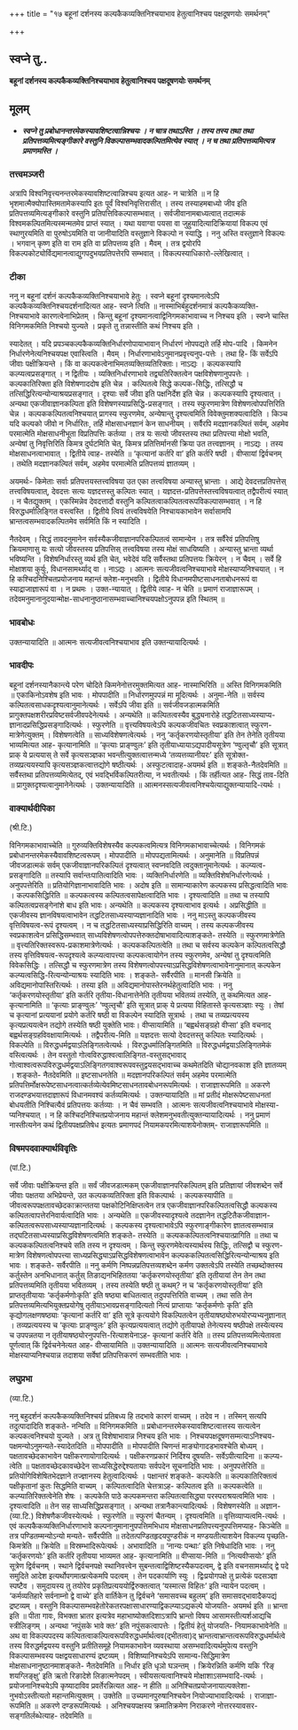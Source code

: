 +++
title = "१७ बहूनां दर्शनस्य कल्पकैकव्यक्तिनिश्चयाभाव हेतुत्वानिश्चय पक्षदूषणयोः समर्थनम्"

+++


## स्वप्ने तु..

**बहूनां दर्शनस्य कल्पकैकव्यक्तिनिश्चयाभाव हेतुत्वानिश्चय पक्षदूषणयोः समर्थनम्**

## **मूलम्**

- ***स्वप्ने तु प्रबोधानन्तरमेकस्यावशिष्टत्वान्निश्चयः । न चात्र तथाऽस्ति । तस्य तस्य तथा तथा प्रतिपत्तव्यमित्यङ्गीकारे वस्तुनि विकल्पासम्भवादकल्पितमित्येव स्यात् । न च तथा प्रतिपत्तव्यमित्यत्र प्रमाणमस्ति ।***

### **तत्त्वमञ्जरी**

अत्रापि विश्वनिवृत्त्यनन्तरमेकस्यावशिष्टत्वान्निश्चय इत्यत आह- न चात्रेति ॥ न हि भृशमात्मैक्योपास्तिमतामेकस्यापि इतः पूर्वं विश्वनिवृत्तिरासीत् । तस्य तस्याहमबाध्यो जीव इति प्रतिपत्तव्यमित्यङ्गीकारे वस्तुनि प्रतिपत्तिविकल्पासम्भवात् । सर्वजीवानामबाध्यत्वात् तदात्मकं विश्वमकल्पितमित्यस्मन्मतमेव प्राप्तं स्यात् । यथा यवाग्वा पयसा वा जुहुयादित्यादिक्रियायां विकल्प एवं स्थाणुरयमिति वा पुरुषोऽयमिति वा जानीयादिति वस्तुज्ञाने विकल्पो न स्याद्धि । ननु अस्ति वस्तुज्ञाने विकल्पः । भगवान् कृष्ण इति वा राम इति वा प्रतिपत्तव्य इति । मैवम् । तत्र द्वयोरपि विकल्पकोट्योर्विद्यमानत्वाद्युगपदुभयप्रतिपत्तेरपि सम्भवात् । विकल्पस्याधिकारो-ल्लेखित्वात् ।

### **टीका** 

ननु न बहूनां दर्शनं कल्पकैकव्यक्तिनिश्चयाभावे हेतुः । स्वप्ने बहूनां दृश्यमानत्वेऽपि कल्पकैकव्यक्तिनिश्चयदर्शनादित्यत आह- स्वप्ने त्विति ॥ नास्माभिर्बहुदर्शनमात्रं कल्पकैकव्यक्ति-निश्चयाभावे कारणत्वेनाभिप्रेतम्
। किन्तु बहूनां दृश्यमानत्वाद्विनिगमकाभावाच्च न निश्चय इति । स्वप्ने चास्ति विनिगमकमिति निश्चयो युज्यते । प्रकृते तु तन्नास्तीति कथं निश्चय इति ।

स्यादेतत् । यदि प्रपञ्चकल्पकैकव्यक्तिनिर्धारणोपायाभावान् निर्धारणं नोपपद्यते तर्हि मोप-पादि । किमनेन निर्धारणेनेत्यनिश्चयपक्ष एवास्त्विति । मैवम् । निर्धारणाभावेऽनुमानप्रवृत्त्यनुप-पत्तेः । तथा हि- किं सर्वेऽपि जीवाः पक्षीक्रियन्ते । किं वा कल्पकत्वेनाभिमतव्यक्तिव्यतिरिक्ताः। नाऽद्यः । कल्पकस्यापि कल्प्यत्वप्रसङ्गात् । न द्वितीयः । व्यक्तिनिर्धारणाभावे तद्व्यतिरिक्तत्वेन पक्षविशेषणानुपपत्तेः । कल्पकातिरिक्ता इति विशेषणाददोष इति चेन्न । कल्पितत्वे सिद्धे कल्पक-सिद्धिः, तत्सिद्धौ च तत्सिद्धिरित्यन्योन्याश्रयप्रसङ्गात् । दृश्याः सर्वे जीवा इति पक्षनिर्देश इति चेन्न । कल्पकस्यापि दृश्यत्वात्
। अन्यथा एकजीवाज्ञानकल्पिता इति विशेषणस्याप्रसिद्धि-प्रसङ्गात् । तस्य स्फुरणमात्रेण विशेषणत्वोपपत्तिरिति चेन्न । कल्पककल्पितत्वनिश्चयात् प्रागस्य स्फुरणमेव, अन्येषान्तु दृश्यत्वमिति विवेक्तुमशक्यत्वादिति । किञ्च यदि कल्पको जीवो न निर्धारितः, तर्हि मोक्षसाधनज्ञानं केन साधनीयम् । सर्वैरपि मदज्ञानकल्पितं सर्वम्, अहमेव परमात्मेति मोक्षसाधनीभूता विप्रतिपत्तिः कर्तव्या । तत्र यः सत्यो जीवस्तस्य तथा प्रतिपत्त्या मोक्षो भवति, अन्येषां तु निवृत्तिरिति किमत्र दुर्घटमिति चेत्, किमत्र प्रतित्तिर्मानसी क्रिया उत तत्त्वज्ञानम् । नाऽद्यः । तस्य मोक्षसाधनत्वाभावात् । द्वितीये त्वाह- तस्येति ॥ ‘कृत्यानां कर्तरि वा’ इति कर्तरि षष्ठी । वीप्सायां द्विर्वचनम् । तथेति मदज्ञानकल्पितं सर्वम्, अहमेव परमात्मेति प्रतिपत्तव्यं ज्ञातव्यम् ।

अयमर्थः- किमेताः सर्वाः प्रतिपत्तयस्तत्त्वविषया उत एका तत्त्वविषया अन्यास्तु भ्रान्ताः । आद्ये देवदत्तप्रतिपत्तेस् तत्त्वविषयत्वात्, देवदत्तः सत्यः यज्ञदत्तस्तु कल्पितः स्यात् । यज्ञदत्त-प्रतिपत्तेस्तत्त्वविषयत्वात् तद्वैपरीत्यं स्यात् । न चैतद्युक्तम् । एकस्मिन्नेव देवदत्तादौ वस्तुनि कल्पितत्वाकल्पितत्वरूपविकल्पासम्भवात् । न हि विरुद्धधर्मालिङ्गित वस्त्वस्ति । द्वितीये त्वियं तत्त्वविषयेति निश्चायकाभावेन सर्वासामपि
भ्रान्तत्वसम्भवादकल्पितमेव सर्वमिति किं न स्यादिति ।

नैतदेवम् । सिद्धं तावदनुमानेन सर्वस्यैकजीवाज्ञानपरिकल्पितत्वं सामान्येन । तत्र सर्वैरेवं प्रतिपत्तिषु क्रियमाणासु यः सत्यो जीवस्तस्य प्रतिपत्तिस् तत्त्वविषया तस्य मोक्षं साधयिष्यति । अन्यास्तु भ्रान्ता व्यर्था भविष्यन्ति । विशेषनिर्धारस्तु व्यर्थ इति चेत्, भवेदेवं यदि सर्वैस्तथा प्रतिपत्तयः क्रियेरन् । न चैवम् । सर्वे हि मोक्षाशया कुर्युः, विधानसामर्थ्याद् वा । नाऽद्यः । आत्मनः सत्यजीवत्वनिश्चयाभावे मोक्षस्याप्यनिश्चयात् । न हि कश्चिदनिश्चितप्रयोजनाय महान्तं क्लेश-मनुभवति । द्वितीये विधानमपीष्टसाधनताबोधनरूपं वा स्याद्राजाज्ञारूपं वा । न प्रथमः । उक्त-न्यायात् । द्वितीये त्वाह- न चेति ॥ प्रमाणं राजाज्ञारूपम् । तदेवमनुमानानुदयान्मोक्ष-साधनानुष्ठानासम्भवाच्चानिश्चयपक्षोऽनुपपन्न इति स्थितम् ॥

### **भावबोधः** 

उक्तन्यायादिति ॥ आत्मनः सत्यजीवत्वनिश्चयाभाव इति उक्तन्यायादित्यर्थः ।

### **भावदीपः** 

बहूनां दर्शनस्यानैकान्त्ये परेण चोदिते किमनेनोत्तरमुक्तमित्यत आह- नास्माभिरिति ॥ अस्ति विनिगमकमिति ॥ एकाकिनोऽवशेष इति भावः । मोपपादीति ॥ निर्धारणमुपपन्नं मा मूदित्यर्थः । अनुमा-नेति ॥ सर्वस्य कल्पितत्वसाधकदृश्यत्वानुमानेत्यर्थः । सर्वेऽपि जीवा इति ॥ सर्वजीवजडात्मकमिति प्रागुक्तपक्षशरीरप्रविष्टसर्वजीवपदेनेत्यर्थः । अन्यथेति ॥ कल्पितत्वस्यैव बुद्ध्यनारोहे तद्धटितसाध्यस्याप्य-ज्ञानादप्रसिद्धिप्रसङ्गादित्यर्थः । स्फुरणेति ॥ वृत्त्यविषयत्वेऽपि कल्पकजीवचितः स्वप्रकाशत्वात् स्फुरण-मात्रेणेत्युक्तम् । विशेषणत्वेति ॥ साध्यविशेषणत्वेत्यर्थः । ननु ‘कर्तृकरणयोस्तृतीया’ इति तेन तेनेति तृतीयया भाव्यमित्यत आह- कृत्यानामिति ॥ ‘कृत्याः प्राङ्ण्वुलः’ इति तृतीयाध्यायाऽद्यपादीयसूत्रेण ‘ण्वुल्तृचौ’ इति सूत्रात् प्राक् ये प्रत्ययास् ते सर्वे कृत्यसञ्ज्ञका भवन्तीत्युक्तत्वात्तन्मध्ये ‘तव्यत्तव्यानीयरः’ इति सूत्रोक्त-तव्यप्रत्ययस्यापि कृत्यसञ्ज्ञकत्वात्तद्योगे षष्ठीत्यर्थः । अस्फुटत्वादाह-अयमर्थ इति ॥ शङ्कते-नैतदेवमिति ॥ सर्वैस्तथा प्रतिपत्तव्यमित्येतद्, एवं भवद्भिर्विकल्पितरीत्या, न भवतीत्यर्थः । किं तर्हीत्यत आह- सिद्धं ताव-दिति ॥ प्रागुक्तदृश्यत्वानुमानेनेत्यर्थः । उक्तन्यायादिति ॥ आत्मनस्सत्यजीवत्वनिश्चयेत्याद्युक्तन्यायादि-त्यर्थः ।

### **वाक्यार्थदीपिका** 

(श्री.टि.)

विनिगमकाभावाच्चेति ॥ गुरुव्यक्तिविशेषस्यैव कल्पकत्वमित्यत्र विनिगमकाभावाच्चेत्यर्थः । विनिगमकं प्रबोधानन्तरमेकस्यैवावशिष्टत्वरूपम् । मोपपादीति ॥ मोपपद्यतामित्यर्थः । अनुमानेति ॥ विप्रतिपन्नं जीवजडात्मकं सर्वम् एकजीवाज्ञानपरिकल्पितं दृश्यत्वात् स्वप्नवदिति त्वदुक्तानुमानेत्यर्थः । कल्प्यत्व-प्रसङ्गादिति ॥ तस्यापि सर्वान्तःपातित्वादिति भावः । व्यक्तिनिर्धारणेति ॥ व्यक्तिविशेषनिर्धारणेत्यर्थः । अनुपपत्तेरिति ॥ प्रतियोगिज्ञानाभावादिति भावः । अदोष इति ॥ सामान्याकारेण कल्पकस्य प्रसिद्धत्वादिति भावः । कल्पकसिद्धिरिति ॥ कल्पकत्वस्य कल्पितत्वसापेक्षत्वादिति भावः । दृश्यत्वादिति ॥ तथा च तस्यापि कल्पितत्वप्रसङ्गेनांशे बाध इति भावः। अन्यथेति ॥ कल्पकस्य दृश्यत्वाभाव इत्यर्थः । अप्रसिद्धीति ॥ एकजीवस्य ज्ञानविषयत्वाभावेन तद्धटितसाध्यस्याप्यज्ञानादिति भावः । ननु माऽस्तु कल्पकजीवस्य वृत्तिविषयत्व-रूपं दृश्यत्वम् । न च तद्धटितसाध्यस्याप्रसिद्धिरिति वाच्यम् । तस्य कल्पकजीवस्य स्वप्रकाशत्वेन प्रसिद्धिसम्भवात् साध्यविशेषणत्वोपपत्तेरुक्तदोषाभावादित्याशङ्कते- तस्येति ॥ स्फुरणमात्रेणेति ॥ वृत्त्यतिरिक्तस्वरूप-प्रकाशमात्रेणेत्यर्थः । कल्पककल्पितत्वेति ॥ तथा च सर्वस्य कल्पकेन कल्पितत्वसिद्धौ तस्य वृत्तिविषयत्व-रूपदृश्यत्वे कल्प्यत्वापत्त्या कल्पकत्वायोगेन तस्य स्फुरणमेव, अन्येषां तु दृश्यत्वमिति विवेकसिद्धिः । तत्सिद्धौ च स्फुरणमात्रेण तस्य विशेषणत्वोपपत्त्याऽप्रसिद्धविशेषणत्वाभावेनानुमानात् कल्पकेन कल्प्यत्वसिद्धि-रित्यन्योन्याश्रयः स्यादिति भावः । शङ्कते- सर्वैरपीति ॥ मानसी क्रियेति ॥ अविद्यमानोपास्तिरित्यर्थः । तस्या इति ॥ अविद्यमानोपास्तेरनर्थहेतुत्वादिति भावः । ननु ‘कर्तृकरणयोस्तृतीया’ इति कर्तरि तृतीया-विधानात्तेनेति तृतीयया भवितव्यं तस्येति, तु कथमित्यत आह- कृत्यानामिति ॥ ‘कृत्याः प्राङ्ण्वुलः’ ‘ण्वुल्तृचौ’ इति सूत्रात् प्राक् ये प्रत्यया विहितास्ते कृत्यसञ्ज्ञाः स्युः । तेषां च कृत्यानां प्रत्ययानां प्रयोगे कर्तरि षष्ठी वा विकल्पेन स्यादिति सूत्रार्थः । तथा च तव्यप्रत्ययस्य कृत्यप्रत्ययत्वेन तद्योगे तस्येति षष्ठी युक्तेति भावः। वीप्सायामिति ॥ ‘बह्वर्थसङ्ग्रहो वीप्सा’ इति वचनाद् बह्वर्थसङ्ग्रहविवक्षायामित्यर्थः । तद्वैपरीत्य-मिति ॥ यज्ञदत्तः सत्यो देवदत्तस्तु कल्पितः स्यादित्यर्थः । विकल्पेति ॥ विरुद्धधर्मद्वयाऽलिङ्गितत्वेत्यर्थः । विरुद्धधर्मालिङ्गितमिति ॥ विरुद्धधर्मद्वयाऽलिङ्गितमेकं वस्त्वित्यर्थः । तेन वस्तुतो गोत्वविरुद्धाश्वत्वालिङ्गित-वस्तुसद्भावाद् गोत्वाश्वत्वरूपविरुद्धधर्मद्वयाऽलिङ्गितगवाश्वरूपवस्तुद्वयसद्भावाच्च कथमेतदिति चोद्यानवकाश इति ज्ञातव्यम् । शङ्कते- नैतदेवमिति ॥ इष्टसाधनतेति ॥ मदज्ञानपरिकल्पितं सर्वम् अहमेव परमात्मेति प्रतिपत्तिर्मोक्षरूपेष्टसाधनत्वात्कर्तव्येत्येवमिष्टसाधनतावबोधनरूपमित्यर्थः । राजाज्ञारूपमिति ॥ अकरणे राजदण्डभयात्तदाज्ञारूपं विधानमवश्यं कर्तव्यमित्यर्थः । उक्तन्यायादिति ॥ मां प्रतीदं मोक्षरूपेष्टसाधनतां बोधयतीति निश्चित्यैवं प्रतिपत्तयः कर्तव्याः । न चैवं सम्भवति । आत्मनः सत्यजीवत्वनिश्चयाभावे मोक्षस्या-प्यनिश्चयात् । न हि कश्चिदनिश्चितप्रयोजनाय महान्तं क्लेशमनुभवतीत्युक्तन्यायादित्यर्थः । ननु प्रमाणं नास्तीत्यनेन कथं द्वितीयपक्षप्रतिषेध इत्यतः प्रमाणपदं नियामकपरमित्याशयेनोक्तम्- राजाज्ञारूपमिति ॥

### **विषमपदवाक्यार्थविवृतिः**

(पां.टि.)

सर्वे जीवाः पक्षीक्रियन्त इति ॥ सर्वं जीवजडात्मकम् एकजीवाज्ञानपरिकल्पितम् इति प्रतिज्ञायां जीवशब्देन सर्वे जीवाः पक्षतया अभिप्रेयन्ते, उत कल्पकव्यतिरिक्ता इति विकल्पार्थः । कल्पकस्यापीति ॥ जीवत्वरूपपक्षतावच्छेदकाक्रान्ततया पक्षकोटिनिक्षिप्तत्वेन तत्र एकजीवाज्ञानपरिकल्पितत्वसिद्धौ कल्पकस्य कल्पितत्वापत्तेरनिवार्यत्वादिति भावः । अन्यथेति ॥ एकजीवस्यादृश्यत्वे तदज्ञानेन तद्धटितैकजीवाज्ञान-कल्पितत्वरूपसाध्यस्याप्यज्ञानादित्यर्थः । कल्पकस्य दृश्यत्वाभावेऽपि स्फुरणाङ्गीकारेण ज्ञातत्वसम्भवान्न तद्घटितसाध्यस्याप्रसिद्धविशेषणत्वमिति शङ्कते- तस्येति ॥ कल्पककल्पितत्वनिश्चयात्प्रागिति ॥ तथा च कल्पककल्पितत्वनिश्चये सति तस्य न दृश्यत्वम् । किन्तु स्फुरणमेवेत्यस्यार्थस्य सिद्धिः, तत्सिद्वौ च स्फुरण-मात्रेण विशेषणत्वोपपत्त्या साध्यप्रसिद्ध्याऽप्रसिद्धविशेषणत्वाभावेन कल्पककल्पितत्वसिद्धिरित्यन्योन्याश्रय इति भावः । शङ्कते- सर्वैरपीति ॥ ननु कर्मणि निष्पन्नप्रतिपत्तव्यशब्देन कर्मण उक्तत्वेऽपि तस्येति तच्छब्दोक्तस्य कर्तुस्तेन अनभिधानात् कर्तुस् तिङाद्यनभिहिततया ‘कर्तृकरणयोस्तृतीया’ इति तृतीयायां तेन तेन तथा प्रतिपत्तव्यमिति तृतीयया भवितव्यम् । तस्य तस्येति षष्ठी तु कथम्? न च ‘कर्तृकरणयोस्तृतीया’ इति प्राप्ततृतीयायाः ‘कर्तृकर्मणोःकृति’ इति षष्ठ्या बाधितत्वात् तदुपपत्तिरिति वाच्यम् । तथा सति तेन प्रतिपत्तव्यमित्यभियुक्तप्रयोगेषु तृतीयाऽभावप्रसङ्गादित्यतो नित्यं प्राप्तायाः ‘कर्तृकर्मणोः कृति’ इति कृद्योगलक्षणषष्ठ्याः ‘कृत्यानां कर्तरि वा’ इति सूत्रे कृत्ययोगे विकल्पितत्वेन तृतीयाषष्ठ्योरुभयोरप्यभ्यनुज्ञानात् । तव्यप्रत्ययस्य च ‘कृत्याः प्राङ्ण्वुलः’ इति कृत्यप्रत्ययत्वात् तद्योगे तृतीयापक्षे तेनेत्यस्य षष्ठीपक्षे तस्येत्यस्य च उपपन्नतया न तृतीयाषष्ठ्योरनुपपत्ति-रित्याशयेनाऽह- कृत्यानां कर्तरि वेति ॥ तस्य प्रतिपत्तव्यमित्येतावता पूर्णत्वात् किं द्विर्वचनेनेत्यत आह- वीप्सायामिति ॥ उक्तन्यायादिति ॥ आत्मनः सत्यजीवत्वनिश्चयाभावे मोक्षस्याप्यनिश्चयान्न तदाशया सर्वेषां प्रतिपत्तिकरणं सम्भवतीति भावः ।

### **लघुप्रभा**

(व्या.टि.)

ननु बहुदर्शनं कल्पकैकव्यक्तिनिश्चयं प्रतिबध्य हि तदभावे कारणं वाच्यम् । तदेव न । तस्मिन् सत्यपि तदुत्पादादिति शङ्कते- नन्विति ॥ विनिगमकमिति ॥ प्रबोधानन्तरमेकस्यावशिष्टत्वात्तस्य सत्यत्वेन कल्पकत्वनिश्चयो युज्यते । अत्र तु विशेषाभावान्न निश्चय इति भावः । निश्चयपक्षदूषणसम्मत्याऽनिश्चय-पक्षमन्योऽनुमन्यते-स्यादेतदिति ॥ मोपपादीति ॥ मोपपादीति चिणन्तं माङ्योगादडभावश्चेति बोध्यम् । पक्षतावच्छेदकाभावेन पक्षीकरणायोगादित्यर्थः । पक्षीकरणप्रकारं निर्दिश्य दूषयति- सर्वेऽपीत्यादिना ॥ कल्प्य-त्वेति ॥ पक्षतावच्छेदकावच्छेदेन साध्यसिद्धेरुद्देश्यतायाः सर्वपदेन सूचनादिति भावः । अनुपपत्तेरिति ॥ प्रतियोगिविशेषितभेदज्ञाने तज्ज्ञानस्य हेतुत्वादित्यर्थः । पक्षान्तरं शङ्कते- कल्पकेति ॥ कल्पकातिरिक्तत्वं पक्षीकृतानां कुतः सिद्धमिति वाच्यम् । कल्पितत्वादिति चेत्तत्राऽह- कल्पितत्व इति ॥ कल्पकत्वेति ॥ कल्प्यातिरिक्तत्वेनेति शेषः । कल्पकेति पाठे कल्पकमन्तरा कल्पितत्वासिद्ध्या परस्पराश्रयत्वमिति भावः । दृश्यत्वादिति ॥ तेन सह साध्यसिद्धिप्रसङ्गात् । अन्यथा तत्रानैकान्त्यादित्यर्थः । विशेषणस्येति ॥ अज्ञान-(व्या.टि.) विशेषणैकजीवस्येत्यर्थः । स्फुरणेति ॥ स्फुरणं चैतन्यम् । दृश्यत्वमिति ॥ वृत्तिव्याप्यत्वमि-त्यर्थः । एवं
कल्पकैकव्यक्तिनिर्धारणाभावे कल्पनानुमानानुपपत्तिमभिधाय
मोक्षसाधनप्रतिपत्त्यनुपपत्तिमप्याह- किञ्चेति ॥ तत्र पण्डितम्मन्योऽन्यो मन्यते- सर्वैरपीति ॥ तदेतत्पण्डितहृदयपुण्डरीकं न मण्डयतीत्याशयेन विकल्प्य पृच्छति- किमत्रेति ॥ क्रियेति ॥ विस्रम्भादिरूपेत्यर्थः । अभावादिति ॥ ‘नान्यः पन्थाः’ इति निषेधादिति भावः । ननु ‘कर्तृकरणयोः’ इति कर्तरि तृतीयया भाव्यमत आह- कृत्यानामिति ॥ वीप्साया-मिति ॥ ‘नित्यवीप्सयोः’ इति सूत्रेण द्विर्वचनम् । स्थाने द्विर्वचनपक्षे स्थानिवत्त्वेन सुबन्तत्वाद्विशिष्टस्यैकपदत्वम्, द्वे इति वचनसामर्थ्याद् द्वे पदे समुदिते आदेश इत्यर्थोपगमात्प्रत्येकमपि पदत्वम् । तेन पदकार्याणि स्युः । द्विःप्रयोगपक्षे तु प्रत्येकं पदसञ्ज्ञा स्पष्टैव । समुदायस्य तु तयोरेव प्रकृतिप्रत्यययोर्द्विरुक्तत्वात् ‘यस्मात्स विहितः’ इति न्यायेन पदत्वम् । ‘कर्मव्यतिहारे सर्वनाम्नो द्वे वाच्ये’ इति वार्तिकेन तु द्विर्वचने ‘समासवच्च बहुलम्’ इति समासवद्भावादैकपद्यं द्रष्टव्यम् । वस्तुनि विकल्पासम्भवहेतोरेकतरपक्षासाधारण्याद्विकल्प्याऽद्यकल्पे योजयति- अयमर्थ इति ॥ भ्रान्ता इति ॥ पीता गावः, विभक्ता भ्रातर इत्यत्रेव महाभाष्योक्तदिशाऽत्रापि भ्रान्तो विषय आसामस्तीत्यर्शआद्यचि स्त्रीलिङ्गम् । अन्यथा ‘नपुंसके भावे क्तः’ इति नपुंसकत्वापत्तेः । द्वितीयं हेतुं योजयति- नियामकाभावेनेति ॥ अथ वा विकल्पपदस्य कल्पितत्वाकल्पित्वरूपविरुद्धधर्मार्थत्वव(द्भीतत्वा)द् भ्रान्तत्वाभ्रान्तत्वरूपविरुद्धधर्मार्थत्वे तस्य विरुद्धर्मद्वयस्य वस्तुनि प्रतीतिसमूहे नियामकाभावेन व्यवस्थाया असम्भवादित्यर्थमुपेत्य वस्तुनि विकल्पासम्भवस्य पक्षद्वयसाधारण्यं द्रष्टव्यम् । विशिष्यानिश्चयेऽपि सामान्य-सिद्धिमात्रेण मोक्षसाधनानुष्ठानमाशङ्कते- नैतदेवमिति ॥ निर्धार इति धृञो घञन्तम् । क्रियेरन्निति कर्मणि यकि ‘रिङ् शयग्लिङ्क्षु’ इति ऋतो रिङादेशे लिङात्मनेपदम् । स्वीयसत्यत्वानिश्चये मोक्षाशाऽसम्भवादि-त्यर्थः । प्रयोजनानिश्चयेऽपि कृष्यादाविव प्रवर्तेरन्नित्यत आह- न हीति ॥ अनिश्चितप्रयोजनायाल्पक्लेशा-नुभवोऽस्तीत्यतो महान्तमित्युक्तम् । उक्तेति ॥ उच्यमानपुरुषानिश्चयेन नियोज्याभावादित्यर्थः । राजाज्ञा-रूपमिति ॥
अकरणे दण्डरूपमित्यर्थः । अनिश्चयपक्षस्य क्रमातिक्रमेण निराकरणे नोत्तरस्यावसर-सङ्गतिर्लब्धेत्याह- तदेवमिति ॥

